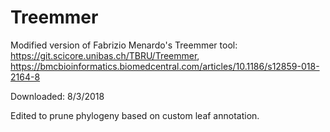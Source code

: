 # Treemmer

Modified version of Fabrizio Menardo's Treemmer tool: https://git.scicore.unibas.ch/TBRU/Treemmer, https://bmcbioinformatics.biomedcentral.com/articles/10.1186/s12859-018-2164-8

Downloaded: 8/3/2018

Edited to prune phylogeny based on custom leaf annotation. 

